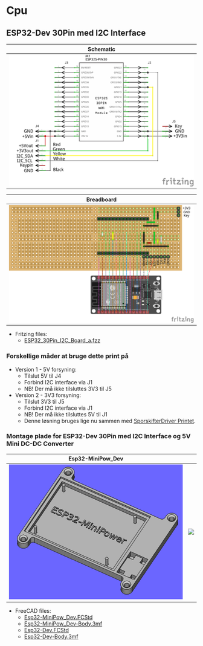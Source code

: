 # Cpu

## ESP32-Dev 30Pin med I2C Interface

|Schematic|
|:---:|
|![schem](./ESP32_30Pin_I2C_Board_a_schem.png)|

|Breadboard|
|:---:|
|![Breadboard](./ESP32_30Pin_I2C_Board_a_bb.png)|

* Fritzing files:
  * [ESP32_30Pin_I2C_Board_a.fzz](./ESP32_30Pin_I2C_Board_a.fzz)

### Forskellige måder at bruge dette print på

* Version 1 - 5V forsyning:
  * Tilslut 5V til J4
  * Forbind I2C interface via J1
  * NB! Der må ikke tilsluttes 3V3 til J5
* Version 2 - 3V3 forsyning:
  * Tilslut 3V3 til J5
  * Forbind I2C interface via J1
  * NB! Der må ikke tilsluttes 5V til J1
  * Denne løsning bruges lige nu sammen med [SporskifterDriver Printet](../SporskifteDriver/README.md).

### Montage plade for ESP32-Dev 30Pin med I2C Interface og 5V Mini DC-DC Converter

|Esp32-MiniPow_Dev||
|:---:|:---:|
|![Esp32-MiniPow_Dev](./FreeCAD-Files/Esp32-MiniPow_Dev-Body.png)|![](./FreeCAD-Files/Skærmbillede%20fra%202024-07-08%2016-51-11.png)

* FreeCAD files:
  * [Esp32-MiniPow_Dev.FCStd](./FreeCAD-Files/Esp32-MiniPow_Dev.FCStd)
  * [Esp32-MiniPow_Dev-Body.3mf](./FreeCAD-Files/Esp32-MiniPow_Dev-Body.3mf)
  * [Esp32-Dev.FCStd](./FreeCAD-Files/Esp32-Dev.FCStd)
  * [Esp32-Dev-Body.3mf](./FreeCAD-Files/Esp32-Dev-Body.3mf)
